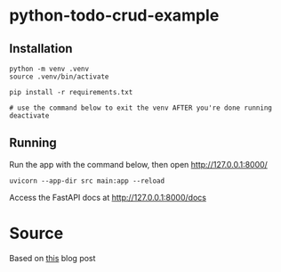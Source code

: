 # python-todo-crud-example

## Installation

```
python -m venv .venv
source .venv/bin/activate

pip install -r requirements.txt

# use the command below to exit the venv AFTER you're done running
deactivate
```

## Running

Run the app with the command below, then open http://127.0.0.1:8000/
```
uvicorn --app-dir src main:app --reload
```

Access the FastAPI docs at http://127.0.0.1:8000/docs


# Source

Based on [this](https://www.gormanalysis.com/blog/building-a-simple-crud-application-with-fastapi/#refactoring) blog post

